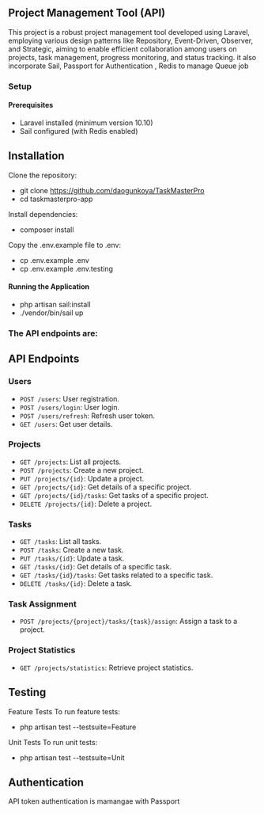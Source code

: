 

## Project Management Tool (API)

This project is a robust project management tool developed using Laravel, employing various design patterns like Repository, Event-Driven, Observer, and Strategic, aiming to enable efficient collaboration among users on projects, task management, progress monitoring, and status tracking. it also incorporate Sail, Passport for Authentication , Redis to manage Queue job


### Setup

#### Prerequisites

-  Laravel installed (minimum version 10.10) 
-  Sail configured (with Redis enabled) 

## Installation

 Clone the repository:
- git clone https://github.com/daogunkoya/TaskMasterPro
- cd taskmasterpro-app

 Install dependencies:
- composer install


 Copy the .env.example file to .env:
- cp .env.example .env
- cp .env.example .env.testing

#### Running the Application

- php artisan sail:install
- ./vendor/bin/sail up




### The API endpoints are:

## API Endpoints

### Users

- `POST /users`: User registration.
- `POST /users/login`: User login.
- `POST /users/refresh`: Refresh user token.
- `GET /users`: Get user details.

### Projects

- `GET /projects`: List all projects.
- `POST /projects`: Create a new project.
- `PUT /projects/{id}`: Update a project.
- `GET /projects/{id}`: Get details of a specific project.
- `GET /projects/{id}/tasks`: Get tasks of a specific project.
- `DELETE /projects/{id}`: Delete a project.

### Tasks

- `GET /tasks`: List all tasks.
- `POST /tasks`: Create a new task.
- `PUT /tasks/{id}`: Update a task.
- `GET /tasks/{id}`: Get details of a specific task.
- `GET /tasks/{id}/tasks`: Get tasks related to a specific task.
- `DELETE /tasks/{id}`: Delete a task.

### Task Assignment

- `POST /projects/{project}/tasks/{task}/assign`: Assign a task to a project.

### Project Statistics

- `GET /projects/statistics`: Retrieve project statistics.




## Testing

 Feature Tests
 To run feature tests:
- php artisan test --testsuite=Feature

 Unit Tests
 To run unit tests:
- php artisan test --testsuite=Unit




##   Authentication
API token authentication is mamangae with Passport

